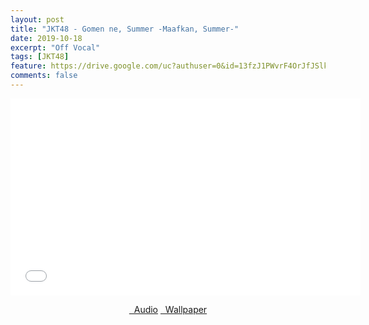 ```yaml
---
layout: post
title: "JKT48 - Gomen ne, Summer -Maafkan, Summer-"
date: 2019-10-18
excerpt: "Off Vocal"
tags: [JKT48]
feature: https://drive.google.com/uc?authuser=0&id=13fzJ1PWvrF4OrJfJSlkBVIqEqfhR61lC&export=download
comments: false
---
```

<iframe width="560" height="315" src="//www.youtube.com/embed/vpqagdgvEg0" frameborder="0"> </iframe>
<center>
<figure class="half">
<a href="https://drive.google.com/uc?authuser=0&id=1GrHEb1qcUb3CRSaXyu-QdOsGLvDr_lFV&export=download" class="btn" target="_blank" rel="noopener noreferrer"><i class="fa fa-caret-down"></i> &nbsp; Audio</a>
<a href="https://drive.google.com/uc?authuser=0&id=13fzJ1PWvrF4OrJfJSlkBVIqEqfhR61lC&export=download" class="btn" target="_blank" rel="noopener noreferrer"><i class="fa fa-caret-down"></i> &nbsp; Wallpaper</a>
</figure>
</center>
